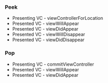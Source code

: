 
### Peek
- Presenting VC - viewControllerForLocation
- Presented VC - viewWillAppear
- Presented VC - viewDidAppear
- Presented VC - viewWillDisappear
- Presented VC - viewDidDisappear

### Pop
- Presenting VC - commitViewController
- Presented VC - viewWillAppear
- Presented VC - viewDidAppear
